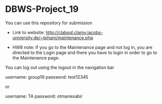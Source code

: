 # DBWS-Project_19
You can use this repository for submission
- Link to website: http://clabsql.clamv.jacobs-university.de/~tpham/maintenance.php

- HW8 note: 
If you go to the Maintenance page and not log in, you are directed to the Login page and there you have to login in order to go to the Maintenance page.

You can log out using the logout in the navigation bar


username: group19
password: test12345

or

username: TA
password: otmanesabir
